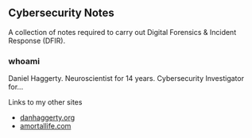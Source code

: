 ## Cybersecurity Notes

A collection of notes required to carry out Digital Forensics & Incident Response (DFIR).

### whoami

Daniel Haggerty. Neuroscientist for 14 years. Cybersecurity Investigator for...

Links to my other sites

- [danhaggerty.org](https://danhaggerty.org) 
- [amortallife.com](https://amortallife.com)
